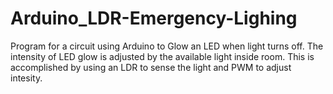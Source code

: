 # Arduino_LDR-Emergency-Lighing
Program for a circuit using Arduino to Glow an LED when light turns off. The intensity of LED glow is adjusted by the available light inside room. This is accomplished by using an LDR to sense the light and PWM to adjust intesity.
